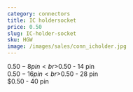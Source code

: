 ```yaml
---
category: connectors
title: IC holdersocket
price: 0.50
slug: IC-holder-socket
sku: HGW
image: /images/sales/conn_icholder.jpg
---
```

$0.50 - 8 pin
<br>$0.50 - 14 pin
<br>$0.50 - 16 pin
<br>$0.50 - 28 pin
<br>$0.50 - 40 pin
